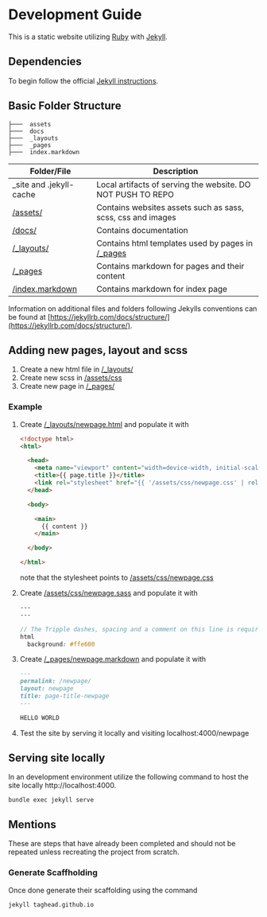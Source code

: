 # Development Guide

This is a static website utilizing [Ruby](https://www.ruby-lang.org/en/) with [Jekyll](https://jekyllrb.com).


## Dependencies

To begin follow the official [Jekyll instructions](https://jekyllrb.com/docs/installation/).

## Basic Folder Structure

```
├───  assets
├───  docs
├───  _layouts
├───  _pages
├───  index.markdown
```

|Folder/File|Description|
|----|----|
|_site and .jekyll-cache              |  Local artifacts of serving the website. DO NOT PUSH TO REPO |
|[/assets/](/assets/)                 |  Contains websites assets such as sass, scss, css and images |
|[/docs/](/docs/)                     |  Contains documentation |
|[/_layouts/](/_layouts/)             |  Contains html templates used by pages in [/_pages](/_pages/) |
|[/_pages](/_pages/)                  |  Contains markdown for pages and their content
|[/index.markdown](/index.markdown)   |  Contains markdown for index page

Information on additional files and folders following Jekylls conventions can be found at [https://jekyllrb.com/docs/structure/](https://jekyllrb.com/docs/structure/). 

## Adding new pages, layout and scss

1. Create a new html file in [/_layouts/](/_layouts/)
2. Create new scss in [/assets/css](/assets/css/)
3. Create new page in [/_pages/](/_pages/)

### Example

1. Create [/_layouts/newpage.html](/_layouts/newpage.html) and populate it with

    ```html
    <!doctype html>
    <html>

      <head>
        <meta name="viewport" content="width=device-width, initial-scale=1.0, shrink-to-fit=no"     charset="utf-8">
        <title>{{ page.title }}</title>
        <link rel="stylesheet" href="{{ '/assets/css/newpage.css' | relative_url }}" type="text/css" />
      </head>

      <body>

        <main>
          {{ content }}
        </main>

      </body>

    </html>
    ```
    note that the stylesheet points to [/assets/css/newpage.css](/assets/css/newpage.css)


2. Create [/assets/css/newpage.sass](/assets/css/newpage.sass) and populate it with 
    ```scss
    ---
    ---
    
    // The Tripple dashes, spacing and a comment on this line is required.
    html
      background: #ffe600
    ```

3. Create [/_pages/newpage.markdown](/_pages/newpage.markdown) and populate it with 
    ```md
    ---
    permalink: /newpage/
    layout: newpage
    title: page-title-newpage
    ---
    
    HELLO WORLD
    ```

4. Test the site by serving it locally and visiting localhost:4000/newpage


## Serving site locally

In an development environment utilize the following command to host the site locally http://localhost:4000. 

```
bundle exec jekyll serve
```

## Mentions

These are steps that have already been completed and should not be repeated unless recreating the project from scratch.

### Generate Scaffholding

Once done generate their scaffolding using the command
```
jekyll taghead.github.io
```